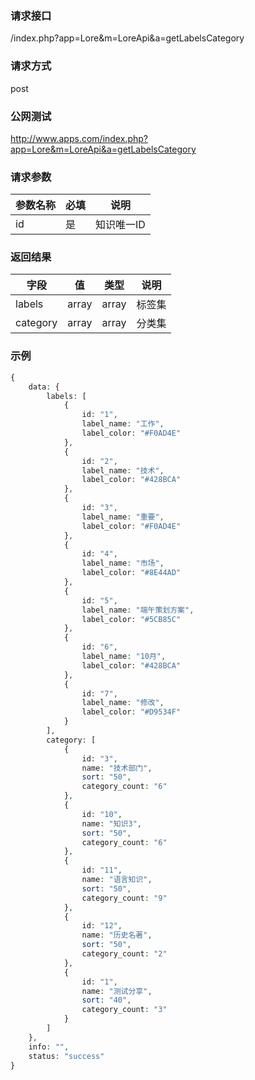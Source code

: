 ### **请求接口**
/index.php?app=Lore&m=LoreApi&a=getLabelsCategory

### **请求方式**
post

### **公网测试**
http://www.apps.com/index.php?app=Lore&m=LoreApi&a=getLabelsCategory

### **请求参数**

| 参数名称  |必填|     说明      |
|------|-----|------|
| id     | 是 |   知识唯一ID   |


### **返回结果**
|字段       |值             |类型    |说明           |
| --------- |--------      |--------|--------       |
|labels     |array |array |标签集         |
|category      |array         |array  |分类集    |


### **示例**
````php
{
    data: {
        labels: [
            {
                id: "1",
                label_name: "工作",
                label_color: "#F0AD4E"
            },
            {
                id: "2",
                label_name: "技术",
                label_color: "#428BCA"
            },
            {
                id: "3",
                label_name: "重要",
                label_color: "#F0AD4E"
            },
            {
                id: "4",
                label_name: "市场",
                label_color: "#8E44AD"
            },
            {
                id: "5",
                label_name: "端午策划方案",
                label_color: "#5CB85C"
            },
            {
                id: "6",
                label_name: "10月",
                label_color: "#428BCA"
            },
            {
                id: "7",
                label_name: "修改",
                label_color: "#D9534F"
            }
        ],
        category: [
            {
                id: "3",
                name: "技术部门",
                sort: "50",
                category_count: "6"
            },
            {
                id: "10",
                name: "知识3",
                sort: "50",
                category_count: "6"
            },
            {
                id: "11",
                name: "语言知识",
                sort: "50",
                category_count: "9"
            },
            {
                id: "12",
                name: "历史名著",
                sort: "50",
                category_count: "2"
            },
            {
                id: "1",
                name: "测试分享",
                sort: "40",
                category_count: "3"
            }
        ]
    },
    info: "",
    status: "success"
}
